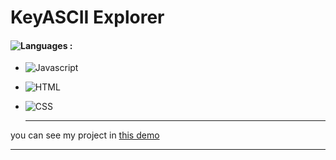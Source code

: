# KeyASCII Explorer
#### ![Languages](https://img.shields.io/github/languages/count/zeynab-jalalian/keyboard) :
 - ![Javascript](https://img.shields.io/badge/javascript-yellow)
 - ![HTML](https://img.shields.io/badge/Html-orange)
 - ![CSS](https://img.shields.io/badge/Css-blue)
   
   ---
 you can see my project in [this demo](https://zeynab-jalalian.github.io/keyboard/)
  ___
